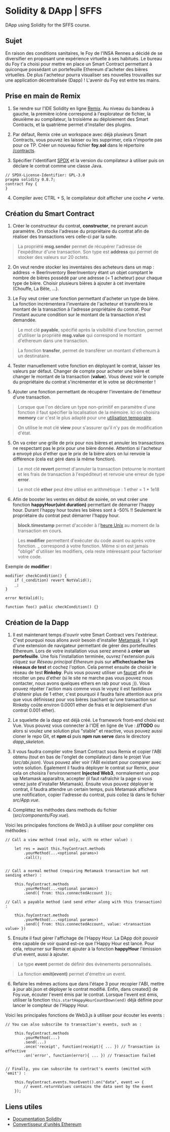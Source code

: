 # Solidity & DApp | SFFS

DApp using Solidity for the SFFS course.

## Sujet

En raison des conditions sanitaires, le Foy de l'INSA Rennes a décidé de se diversifier en proposant une expérience virtuelle à ses habitués. Le bureau du Foy t'a choisi pour mettre en place un Smart Contract permettant à quiconque possédant un portefeuille Ethereum d'acheter des bières virtuelles. De plus l'acheteur pourra visualiser ses nouvelles trouvailles sur une application décentralisée (Dapp) ! L'avenir du Foy est entre tes mains.


## Prise en main de Remix

1. Se rendre sur l'IDE Solidity en ligne [Remix](https://remix.ethereum.org). Au niveau du bandeau à gauche, la première icône correspond à l'explorateur de fichier, la deuxième au compilateur, la troisième au déploiement des Smart Contracts, et la quatrième permet d'installer des plugins.

2. Par défaut, Remix crée un workspace avec déjà plusieurs Smart Contracts, vous pouvez les laisser ou les supprimer, cela n'importe pas pour ce TP. Créer un nouveau fichier **foy.sol** dans le répertoire [/contracts](/contracts).

3. Spécifier l'identifiant [SPDX](https://fr.wikipedia.org/wiki/SPDX) et la version du compilateur à utiliser puis on déclare le contrat comme une classe Java. 
```solidity
// SPDX-License-Identifier: GPL-3.0
pragma solidity 0.8.7;
contract Foy {
}
```

4. Compiler avec CTRL + S, le compilateur doit afficher une coche ✔ verte.

## Création du Smart Contract

1. Créer le constructeur du contrat, **constructor**, ne prenant aucun paramètre. On stocke 
l'adresse du propriétaire du contrat afin de réaliser des transactions vers celle-ci par la suite.

> La propriété **msg.sender** permet de récupérer l'adresse de l'expéditeur d'une transaction. Son type est **address** qui permet de stocker des valeurs sur 20 octets.


2. On veut rendre stocker les inventaires des acheteurs dans un map : address -> BeerInventory
BeerInventory étant un objet comptant le nombre de bières possédé par une adresse (= 1 acheteur) pour chaque type de bière. Choisir plusieurs bières à ajouter à cet inventaire (Chouffe, La Bête, ...).

3. Le Foy veut créer une fonction permettant d'acheter un type de bière. La fonction incrémentera l'inventaire de l'acheteur et transférera le montant de la transaction à l'adresse propriétaire du contrat. Pour l'instant aucune condition sur le montant de la transaction n'est demandée. 

> Le mot clé **payable**, spécifié après la visibilité d'une fonction, permet d'utiliser la propriété **msg.value** qui correspond le montant d'ethereum dans une transaction.

> La fonction **transfer**, permet de transférer un montant d'ethereum à un destinataire.

4. Tester manuellement votre fonction en déployant le contrat, laisser les valeurs par défaut. Changer de compte pour acheter une bière et changer le montant de la transaction (**value**). Vous devez voir le compte du propriétaire du contrat s'incrémenter et le votre se décrémenter !

5. Ajouter une fonction permettant de récupérer l'inventaire de l'émetteur d'une transaction.

> Lorsque que l'on déclare un type non-primitif en paramètre d'une fonction il faut spécifier la localisation de la mémoire. Ici on choisira **memory** car c'est le plus adapté pour une [utilisation temporaire](https://docs.soliditylang.org/en/v0.3.3/frequently-asked-questions.html#what-is-the-memory-keyword-what-does-it-do).

> On utilise le mot clé **view** pour s'assurer qu'il n'y pas de modification d'état.

5. On va créer une grille de prix pour nos bières et annuler les transactions ne respectant pas le prix pour une bière donnée. Attention si l'acheteur a envoyé plus d'ether que le prix de la bière alors on lui renvoie la différence (cela est géré dans la même fonction).

> Le mot clé **revert** permet d'annuler la transaction (retourne le montant et les frais de transaction à l'expéditeur) et renvoie une erreur de type **error**.

> Le mot clé **ether** peut être utilisé en arithmétique : 1 ether = 1 * 1e18

6. Afin de booster les ventes en début de soirée, on veut créer une fonction **happyHour(uint duration)** permettant de démarrer l'happy hour. Durant l'happy hour toutes les bières sont à -50%  !! Seulement le propriétaire du contrat peut démarrer l'happy hour.

> **block.timestamp** permet d'accéder à l'[heure Unix](https://fr.wikipedia.org/wiki/Heure_Unix) au moment de la transaction en cours.

> Les **modifier** permettent d'exécuter du code avant ou après votre fonction. _ correspond à votre fonction. Même si on est jamais "obligé" d'utiliser les modifiers, cela reste intéressant pour factoriser votre code.

Exemple de **modifier** :

```solidity
modifier checkCondition() {
    if (_condition) revert NotValid();
    _;
}

error NotValid();

function foo() public checkCondition() {}
```

## Création de la Dapp

1. Il est maintenant temps d'ouvrir votre Smart Contract vers l'extérieur. C'est pourquoi nous allons avoir besoin d'installer [Metamask](https://metamask.io/). Il s'agit d'une extension de navigateur permettant de gérer des portefeuilles Ethereum. Lors de votre installation vous serez amené à **créer un portefeuille**. Une fois l'installation terminée, ouvrez l'extension puis cliquez sur _Réseau principal Ethereum_ puis sur **afficher/cacher les réseaux de test** et cochez l'option. Cela permet ensuite de choisir le réseau de test **Rinkeby**. Puis vous pouvez utiliser un [faucet](https://faucets.chain.link/rinkeby) afin de récolter un peu d'ether (si le site ne marche pas vous pouvez nous contacter, nous avons quelques ethers en rab pour vous ;)). Vous pouvez répéter l'action mais comme vous le voyez il est fastidieux d'obtenir plus de 1 ether, c'est pourquoi il faudra faire attention aux prix que vous définissez pour vos bières (sachant qu'une transaction sur Rinkeby coûte environ 0.0001 ether de frais et le déploiement d'un contrat 0.001 ether).

2. Le squelette de la dapp est déjà créé. Le framework front-end choisi est Vue.
Vous pouvez vous connecter à l'IDE en ligne de Vue :  **//TODO**
ou alors si voulez une solution plus "stable" et reactive, vous pouvez aussi cloner le repo Git, et **npm ci** puis **npm run serve** dans le directory _dapp\_skeleton_.

3. Il vous faudra compiler votre Smart Contract sous Remix et copier l'ABI obtenu (tout en bas de l'onglet de compilateur) dans le projet Vue (_src/abi.json_). Vous pouvez aller voir l'ABI existant pour comparer avec votre solution. Également il faudra déployer le contrat sur Remix, pour cela on choisira l'environnement **Injected Web3**, normalement un pop up Metamask apparaîtra, accepter (il faut rafraîchir la page si vous venez juste d'installer Metamask). Ensuite vous pouvez déployer le contrat, il faudra attendre un certain temps, puis Metamask affichera une notification, copier l'adresse du contrat, puis collez là dans le fichier _src/App.vue_.

4. Complétez les méthodes dans methods du fichier (_src/components/Foy.vue_).

Voici les principales fonctions de Web3.js à utiliser pour compléter ces méthodes :

```solidity
// Call a view method (read only, with no ether value) :

    let res = await this.foyContract.methods
        .yourMethod(...<optional params>)
        .call();


// Call a normal method (requiring Metamask transaction but not sending ether) :

    this.foyContract.methods
        .yourMethod(...<optional params>)
        .send({ from: this.connectedAccount });

// Call a payable method (and send ether along with this transaction) :

    this.foyContract.methods
        .yourMethod(...<optional params>)
        .send({ from: this.connectedAccount, value: <transaction value> })

```


5. Ensuite il faut gérer l'affichage de l'Happy Hour. La DApp doit pouvoir être capable de voir quand est-ce que l'Happy Hour est lancé. Pour cela, retourner sur Remix et ajouter à la fonction **happyHour** l'émission d'un event, aussi à ajouter.

> Le type **event** permet de définir des évènements personnalisés.

> La fonction **emit(event)** permet d'émettre un event.


6. Refaire les mêmes actions que dans l'étape 3 pour recopier l'ABI, mettre à jour abi.json et déployer le contrat modifié. Enfin, dans created() de Foy.vue, écouter l'event émis par le contrat. Lorsque l'event est émis, utiliser la fonction ```this.startHappyHourCountDown(end)``` déjà définie pour lancer le compteur de l'Happy Hour.

Voici les principales fonctions de Web3.js à utiliser pour écouter les events :
```solidity
// You can also subscribe to transaction's events, such as :

    this.foyContract.methods
        .yourMethod(...)
        .send(...)
        .once('receipt', function(receipt){ ... }) // Transaction is effective
        .on('error', function(error){ ... }) // Transaction failed


// Finally, you can subscribe to contract's events (emitted with 'emit') :

    this.foyContract.events.YourEvent().on("data", event => {
        // event.returnValues contains the data sent by the event
    });
```
## Liens utiles

- [Documentation Solidity](https://docs.soliditylang.org/en/latest/)
- [Convertisseur d'unités Ethereum](https://coinguides.org/ethereum-unit-converter-gwei-ether/)
